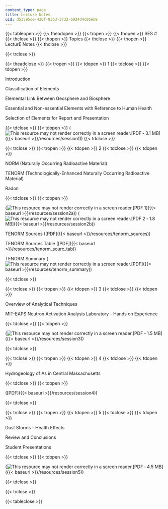 ```yaml
---
content_type: page
title: Lecture Notes
uid: d53595ce-430f-93b3-3732-b924d4c05eb8
---
```


{{< tableopen >}}
{{< theadopen >}}
{{< tropen >}}
{{< thopen >}}
SES #
{{< thclose >}}
{{< thopen >}}
Topics
{{< thclose >}}
{{< thopen >}}
LecturE Notes
{{< thclose >}}

{{< trclose >}}

{{< theadclose >}}
{{< tropen >}}
{{< tdopen >}}
1
{{< tdclose >}}
{{< tdopen >}}


Introduction

Classification of Elements

Elemental Link Between Geosphere and Biosphere

Essential and Non-essential Elements with Reference to Human Health

Selection of Elements for Report and Presentation


{{< tdclose >}}
{{< tdopen >}}
(![This resource may not render correctly in a screen reader.](/images/inacessible.gif)[PDF ‑ 3.1 MB]({{< baseurl >}}/resources/session1))
{{< tdclose >}}

{{< trclose >}}
{{< tropen >}}
{{< tdopen >}}
2
{{< tdclose >}}
{{< tdopen >}}


NORM (Naturally Occurring Radioactive Material)

TENORM (Technologically-Enhanced Naturally Occurring Radioactive Material)

Radon


{{< tdclose >}}
{{< tdopen >}}


(![This resource may not render correctly in a screen reader.](/images/inacessible.gif)[PDF 1]({{< baseurl >}}/resources/session2a)) (![This resource may not render correctly in a screen reader.](/images/inacessible.gif)[PDF 2 ‑ 1.8 MB]({{< baseurl >}}/resources/session2b))

TENORM Sources ([PDF]({{< baseurl >}}/resources/tenorm_sources))

TENORM Sources Table ([PDF]({{< baseurl >}}/resources/tenorm_sourc_tab))

TENORM Summary (![This resource may not render correctly in a screen reader.](/images/inacessible.gif)[PDF]({{< baseurl >}}/resources/tenorm_summary))


{{< tdclose >}}

{{< trclose >}}
{{< tropen >}}
{{< tdopen >}}
3
{{< tdclose >}}
{{< tdopen >}}


Overview of Analytical Techniques

MIT-EAPS Neutron Activation Analysis Laboratory - Hands on Experience


{{< tdclose >}}
{{< tdopen >}}


(![This resource may not render correctly in a screen reader.](/images/inacessible.gif)[PDF ‑ 1.5 MB]({{< baseurl >}}/resources/session3))


{{< tdclose >}}

{{< trclose >}}
{{< tropen >}}
{{< tdopen >}}
4
{{< tdclose >}}
{{< tdopen >}}


Hydrogeology of As in Central Massachusetts


{{< tdclose >}}
{{< tdopen >}}


([PDF]({{< baseurl >}}/resources/session4))


{{< tdclose >}}

{{< trclose >}}
{{< tropen >}}
{{< tdopen >}}
5
{{< tdclose >}}
{{< tdopen >}}


Dust Storms - Health Effects

Review and Conclusions

Student Presentations


{{< tdclose >}}
{{< tdopen >}}


(![This resource may not render correctly in a screen reader.](/images/inacessible.gif)[PDF ‑ 4.5 MB]({{< baseurl >}}/resources/session5))


{{< tdclose >}}

{{< trclose >}}

{{< tableclose >}}